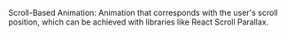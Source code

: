 Scroll-Based Animation: Animation that corresponds with the user's scroll position, which can be achieved with libraries like React Scroll Parallax.